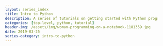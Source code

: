 ```yaml
---
layout: series_index
title: Intro to Python
description: A series of tutorials on getting started with Python programming!
categories: [top-level, python, tutorial]
header-img: /assets/img/woman-programming-on-a-notebook-1181359.jpg
date: 2019-03-25
series-category: intro-to-python
---
```

